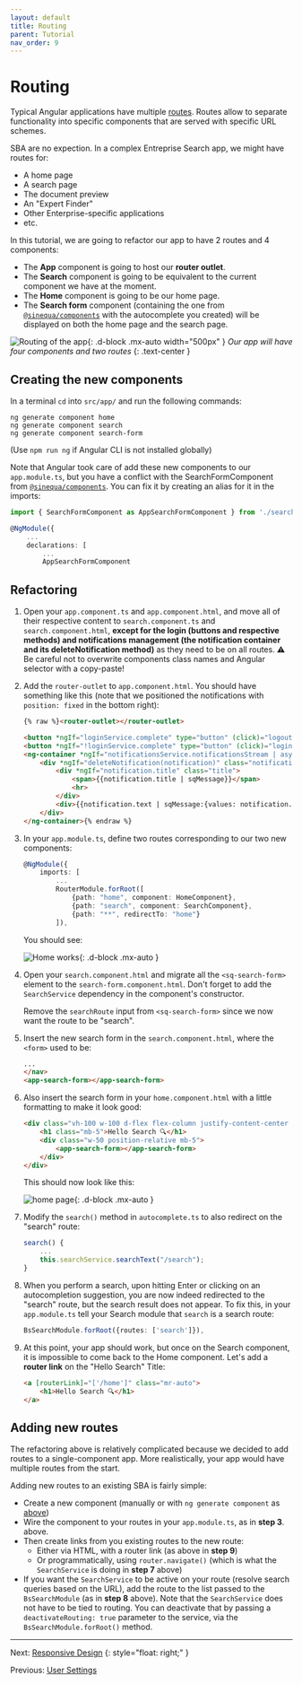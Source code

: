 ```yaml
---
layout: default
title: Routing
parent: Tutorial
nav_order: 9
---
```


# Routing

Typical Angular applications have multiple [routes](https://angular.io/guide/router). Routes allow to separate functionality into specific components that are served with specific URL schemes.

SBA are no expection. In a complex Entreprise Search app, we might have routes for:

- A home page
- A search page
- The document preview
- An "Expert Finder"
- Other Enterprise-specific applications
- etc.

In this tutorial, we are going to refactor our app to have 2 routes and 4 components:

- The **App** component is going to host our **router outlet**.
- The **Search** component is going to be equivalent to the current component we have at the moment.
- The **Home** component is going to be our home page.
- The **Search form** component (containing the one from [`@sinequa/components`]({{site.baseurl}}libraries/components/components.html) with the autocomplete you created) will be displayed on both the home page and the search page.

![Routing of the app]({{site.baseurl}}assets/tutorial/routing.png){: .d-block .mx-auto width="500px" }
*Our app will have four components and two routes*
{: .text-center }

## Creating the new components

In a terminal `cd` into `src/app/` and run the following commands:

    ng generate component home
    ng generate component search
    ng generate component search-form

(Use `npm run ng` if Angular CLI is not installed globally)

Note that Angular took care of add these new components to our `app.module.ts`, but you have a conflict with the SearchFormComponent from [`@sinequa/components`]({{site.baseurl}}libraries/components/components.html). You can fix it by creating an alias for it in the imports:

```ts
import { SearchFormComponent as AppSearchFormComponent } from './search-form/search-form.component';

@NgModule({
    ...
    declarations: [
        ...
        AppSearchFormComponent
```

## Refactoring

1. Open your `app.component.ts` and `app.component.html`, and move all of their respective content to `search.component.ts` and `search.component.html`, **except for the login (buttons and respective methods) and notifications management (the notification container and its deleteNotification method)** as they need to be on all routes. ⚠️ Be careful not to overwrite components class names and Angular selector with a copy-paste!

2. Add the `router-outlet` to `app.component.html`. You should have something like this (note that we positioned the notifications with `position: fixed` in the bottom right):

    ```html
    {% raw %}<router-outlet></router-outlet>

    <button *ngIf="loginService.complete" type="button" (click)="logout()">{{ msg#app.logout | sqMessage }}</button>
    <button *ngIf="!loginService.complete" type="button" (click)="login()">{{ msg#app.login | sqMessage }}</button>
    <ng-container *ngIf="notificationsService.notificationsStream | async as notification">
        <div *ngIf="deleteNotification(notification)" class="notification position-fixed" style="bottom: 5px; right: 5px; width: 500px">
            <div *ngIf="notification.title" class="title">
                <span>{{notification.title | sqMessage}}</span>
                <hr>
            </div>
            <div>{{notification.text | sqMessage:{values: notification.params} }}</div>
        </div>
    </ng-container>{% endraw %}
    ```

3. In your `app.module.ts`, define two routes corresponding to our two new components:

    ```ts
    @NgModule({
        imports: [
            ...
            RouterModule.forRoot([
                {path: "home", component: HomeComponent},
                {path: "search", component: SearchComponent},
                {path: "**", redirectTo: "home"}
            ]),
    ```

    You should see:

    ![Home works]({{site.baseurl}}assets/tutorial/home-works.png){: .d-block .mx-auto }

4. Open your `search.component.html` and migrate all the `<sq-search-form>` element to the `search-form.component.html`. Don't forget to add the `SearchService` dependency in the component's constructor.

    Remove the `searchRoute` input from `<sq-search-form>` since we now want the route to be "search".

5. Insert the new search form in the `search.component.html`, where the `<form>` used to be:

    ```html
    ...
    </nav>
    <app-search-form></app-search-form>
    ```

6. Also insert the search form in your `home.component.html` with a little formatting to make it look good:

    ```html
    <div class="vh-100 w-100 d-flex flex-column justify-content-center align-items-center">
        <h1 class="mb-5">Hello Search 🔍</h1>
        <div class="w-50 position-relative mb-5">
            <app-search-form></app-search-form>
        </div>
    </div>
    ```

    This should now look like this:

    ![home page]({{site.baseurl}}assets/tutorial/home-page.png){: .d-block .mx-auto }

7. Modify the `search()` method in `autocomplete.ts` to also redirect on the "search" route:

    ```ts
    search() {
        ...
        this.searchService.searchText("/search");
    }
    ```

8. When you perform a search, upon hitting Enter or clicking on an autocompletion suggestion, you are now indeed redirected to the "search" route, but the search result does not appear. To fix this, in your `app.module.ts` tell your Search module that `search` is a search route:

    ```ts
    BsSearchModule.forRoot({routes: ['search']}),
    ```

9. At this point, your app should work, but once on the Search component, it is impossible to come back to the Home component. Let's add a **router link** on the "Hello Search" Title:

    ```html
    <a [routerLink]="['/home']" class="mr-auto">
        <h1>Hello Search 🔍</h1>
    </a>
    ```

## Adding new routes

The refactoring above is relatively complicated because we decided to add routes to a single-component app. More realistically, your app would have multiple routes from the start.

Adding new routes to an existing SBA is fairly simple:

- Create a new component (manually or with `ng generate component` as [above](#creating-the-new-components))
- Wire the component to your routes in your `app.module.ts`, as in **step 3**. above.
- Then create links from you existing routes to the new route:
  - Either via HTML, with a router link (as above in **step 9**)
  - Or programmatically, using `router.navigate()` (which is what the `SearchService` is doing in **step 7** above)
- If you want the `SearchService` to be active on your route (resolve search queries based on the URL), add the route to the list passed to the `BsSearchModule` (as in **step 8** above). Note that the `SearchService` does not have to be tied to routing. You can deactivate that by passing a `deactivateRouting: true` parameter to the service, via the `BsSearchModule.forRoot()` method.

---

Next: [Responsive Design](responsive-design.html)
{: style="float: right;" }

Previous: [User Settings](user-settings.html)
